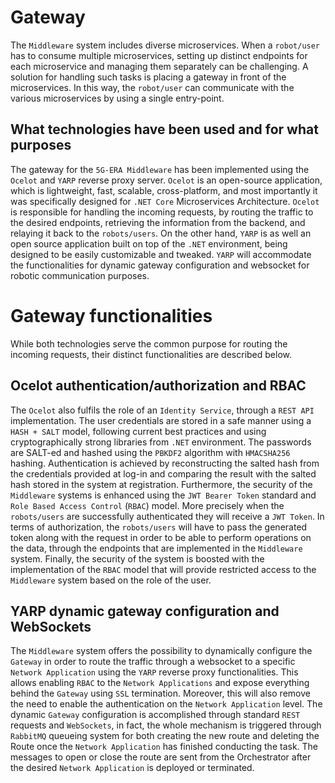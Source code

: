 # Gateway

The `Middleware` system includes diverse microservices. When a `robot/user` has to consume multiple microservices, setting up distinct endpoints for each microservice and managing them separately can be challenging. A solution for handling such tasks is placing a gateway in front of the microservices. In this way, the `robot/user` can communicate with the various microservices by using a single entry-point.

## What technologies have been used and for what purposes

The gateway for the `5G-ERA Middleware` has been implemented using the `Ocelot` and `YARP` reverse proxy server. `Ocelot` is an open-source application, which is lightweight, fast, scalable, cross-platform, and most importantly it was specifically designed for `.NET Core` Microservices Architecture. `Ocelot` is responsible for handling the incoming requests, by routing the traffic to the desired endpoints, retrieving the information from the backend, and relaying it back to the `robots/users`. On the other hand, `YARP` is as well an open source application built on top of the `.NET` environment, being designed to be easily customizable and tweaked. `YARP` will accommodate the functionalities for dynamic gateway configuration and websocket for robotic communication purposes.

# Gateway functionalities

While both technologies serve the common purpose for routing the incoming requests, their distinct functionalities are described below.

## Ocelot authentication/authorization and RBAC

The `Ocelot` also fulfils the role of an `Identity Service`, through a `REST API` implementation. The user credentials are stored in a safe manner using a `HASH + SALT` model, following current best practices and using cryptographically strong libraries from `.NET` environment. The passwords are SALT-ed and hashed using the `PBKDF2` algorithm with `HMACSHA256` hashing. Authentication is achieved by reconstructing the salted hash from the credentials provided at log-in and comparing the result with the salted hash stored in the system at registration. 
Furthermore, the security of the `Middleware` systems is enhanced using the `JWT Bearer Token` standard and `Role Based Access Control` (`RBAC`) model. More precisely when the `robots/users` are successfully authenticated they will receive a `JWT Token`. In terms of authorization, the `robots/users` will have to pass the generated token along with the request in order to be able to perform operations on the data, through the endpoints that are implemented in the `Middleware` system. Finally, the security of the system is boosted with the implementation of the `RBAC` model that will provide restricted access to the `Middleware` system based on the role of the user.

## YARP dynamic gateway configuration and WebSockets

The `Middleware` system offers the possibility to dynamically configure the `Gateway` in order to route the traffic through a websocket to a specific `Network Application` using the `YARP` reverse proxy functionalities. This allows enabling `RBAC` to the `Network Applications` and expose everything behind the `Gateway` using `SSL` termination. Moreover, this will also remove the need to enable the authentication on the `Network Application` level.
The dynamic `Gateway` configuration is accomplished through standard `REST` requests and `WebSockets`, in fact, the whole mechanism is triggered through `RabbitMQ` queueing system for both creating the new route and deleting the Route once the `Network Application` has finished conducting the task.
The messages to open or close the route are sent from the Orchestrator after the desired `Network Application` is deployed or terminated.